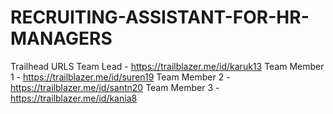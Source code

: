 # RECRUITING-ASSISTANT-FOR-HR-MANAGERS

Trailhead URLS
Team Lead  - https://trailblazer.me/id/karuk13
Team Member 1 - https://trailblazer.me/id/suren19
Team Member 2 - https://trailblazer.me/id/santn20
Team Member 3 - https://trailblazer.me/id/kania8
